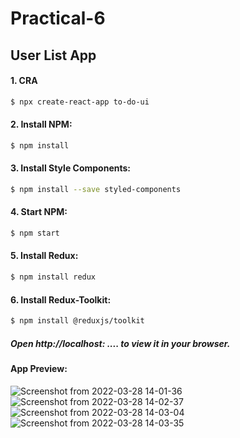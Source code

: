 # Practical-6
## User List App
#### 1. CRA

```sh
$ npx create-react-app to-do-ui
```
#### 2. Install NPM:

```sh
$ npm install
```

#### 3. Install Style Components:

```sh
$ npm install --save styled-components
```

#### 4. Start NPM:

```sh
$ npm start
```

#### 5. Install Redux:

```sh
$ npm install redux
```

#### 6. Install Redux-Toolkit:

```sh
$ npm install @reduxjs/toolkit
```
##### Open http://localhost: .... to view it in your browser.

#### App Preview:
![Screenshot from 2022-03-28 14-01-36](https://user-images.githubusercontent.com/97106864/160358499-9ebdff3b-f349-4ad0-873a-d81deba6ee4d.png)
![Screenshot from 2022-03-28 14-02-37](https://user-images.githubusercontent.com/97106864/160359130-b6400405-27c9-44e2-9c61-89ab5d88f8e1.png)
![Screenshot from 2022-03-28 14-03-04](https://user-images.githubusercontent.com/97106864/160359160-c5969663-a859-421a-9e1f-3e47424f6a77.png)
![Screenshot from 2022-03-28 14-03-35](https://user-images.githubusercontent.com/97106864/160359178-e1399130-c32f-46c3-ad23-5a9a3da1a295.png)




